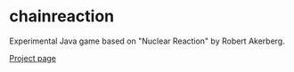 chainreaction
=============

Experimental Java game based on "Nuclear Reaction" by Robert Akerberg.

[Project page](http://cr.freewarepoint.de)
